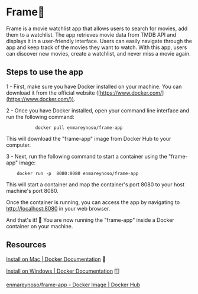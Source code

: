 # Frame🍿
Frame is a movie watchlist app that allows users to search for movies, add them to a watchlist. The app retrieves movie data from TMDB API and displays it in a user-friendly interface. Users can easily navigate through the app and keep track of the movies they want to watch. With this app, users can discover new movies, create a watchlist, and never miss a movie again.

                 


## Steps to use the app
1 - First, make sure you have Docker installed on your machine. You can download it from the official website ([https://www.docker.com/](https://www.docker.com/)).

2 - Once you have Docker installed, open your command line interface and run the following command:

               docker pull enmareynoso/frame-app

This will download the "frame-app" image from Docker Hub to your computer.
    
3 - Next, run the following command to start a container using the "frame-app" image:

        docker run -p  8080:8080 enmareynoso/frame-app


 This will start a container and map the container's port 8080 to your host machine's port 8080.

Once the container is running, you can access the app by navigating to [http://localhost:8080](http://localhost:8080/) in your web browser.

And that's it! 🎉 You are now running the "frame-app" inside a Docker container on your machine.

## Resources

[Install on Mac | Docker Documentation](https://docs.docker.com/desktop/install/mac-install/) 🍎

[Install on Windows | Docker Documentation](https://docs.docker.com/desktop/install/windows-install/) 🪟

[enmareynoso/frame-app - Docker Image | Docker Hub](https://hub.docker.com/r/enmareynoso/frame-app)

